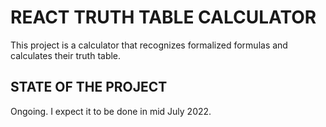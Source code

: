 # REACT TRUTH TABLE CALCULATOR

This project is a calculator that recognizes formalized formulas and calculates their truth table.

 ## STATE OF THE PROJECT

 Ongoing. I expect it to be done in mid July 2022.